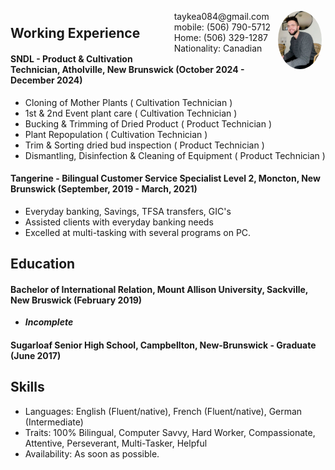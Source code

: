 <img style="float:right;border-radius:50%;width:70px;padding:6px" src="me.JPG" />

<span style="float:right;padding:6px">
    taykea084@gmail.com <br> mobile: (506) 790-5712 <br> Home: (506) 329-1287 <br> Nationality: Canadian
</span>


## Working Experience

#### SNDL - Product & Cultivation Technician, Atholville, New Brunswick (October 2024 - December 2024)
* Cloning of Mother Plants ( Cultivation Technician ) 
* 1st & 2nd Event plant care ( Cultivation Technician ) 
* Bucking & Trimming of Dried Product ( Product Technician )
* Plant Repopulation ( Cultivation Technician )
* Trim & Sorting dried bud inspection ( Product Technician )
* Dismantling, Disinfection & Cleaning of Equipment ( Product Technician ) 


#### Tangerine - Bilingual Customer Service Specialist Level 2, Moncton, New Brunswick (September, 2019 - March, 2021)

* Everyday banking, Savings, TFSA transfers, GIC's
* Assisted clients with everyday banking needs
* Excelled at multi-tasking with several programs on PC.

## Education

#### Bachelor of International Relation, Mount Allison University, Sackville, New Bruswick (February 2019)
* __*Incomplete*__

#### Sugarloaf Senior High School, Campbellton, New-Brunswick - Graduate (June 2017)

## Skills
* Languages: English (Fluent/native), French (Fluent/native), German (Intermediate)
* Traits: 100% Bilingual, Computer Savvy, Hard Worker, Compassionate, Attentive, Perseverant, Multi-Tasker, Helpful
* Availability: As soon as possible.
